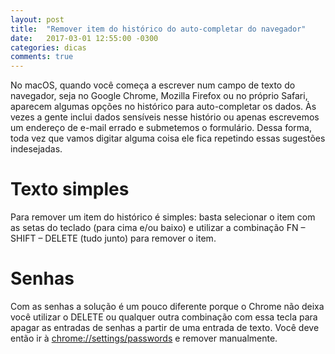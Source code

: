 ```yaml
---
layout: post
title:  "Remover item do histórico do auto-completar do navegador"
date:   2017-03-01 12:55:00 -0300
categories: dicas
comments: true
---
```

No macOS, quando você começa a escrever num campo de texto do navegador, seja no Google Chrome, Mozilla Firefox ou no próprio Safari, aparecem algumas opções no histórico para auto-completar os dados. Às vezes a gente inclui dados sensíveis nesse histório ou apenas escrevemos um endereço de e-mail errado e submetemos o formulário. Dessa forma, toda vez que vamos digitar alguma coisa ele fica repetindo essas sugestões indesejadas.


# Texto simples

Para remover um item do histórico é simples: basta selecionar o item com as setas do teclado (para cima e/ou baixo) e utilizar a combinação FN – SHIFT – DELETE (tudo junto) para remover o item.


# Senhas

Com as senhas a solução é um pouco diferente porque o Chrome não deixa você utilizar o DELETE ou qualquer outra combinação com essa tecla para apagar as entradas de senhas a partir de uma entrada de texto. Você deve então ir à [chrome://settings/passwords](chrome://settings/passwords) e remover manualmente.
